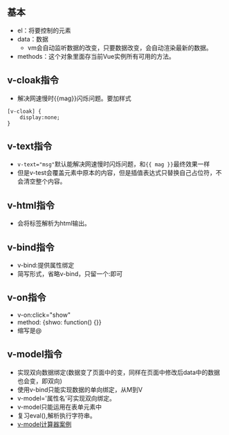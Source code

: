 ## 基本
- el：将要控制的元素
- data：数据
    + vm会自动监听数据的改变，只要数据改变，会自动渲染最新的数据。
- methods：这个对象里面存当前Vue实例所有可用的方法。
## v-cloak指令
- 解决网速慢时{{mag}}闪烁问题。要加样式
```
[v-cloak] {
    display:none;
}
```
## v-text指令
- `v-text="msg"`默认能解决网速慢时闪烁问题，和`{{ mag }}`最终效果一样
- 但是v-test会覆盖元素中原本的内容，但是插值表达式只替换自己占位符，不会清空整个内容。
## v-html指令
- 会将标签解析为html输出。
## v-bind指令
- v-bind:提供属性绑定
- 简写形式，省略v-bind，只留一个:即可
## v-on指令
- v-on:click="show"
- method: {shwo: function() {}}
- 缩写是@
## v-model指令
- 实现双向数据绑定(数据变了页面中的变，同样在页面中修改后data中的数据也会变，即双向)
- 使用v-bind只能实现数据的单向绑定，从M到V
- v-model='属性名'可实现双向绑定。
- v-model只能运用在表单元素中
- 复习eval(),解析执行字符串。
- [v-model计算器案例](../code/v-model计算器.html)